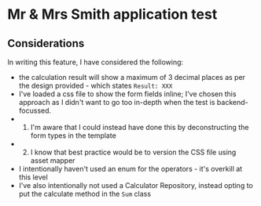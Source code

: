# Mr & Mrs Smith application test

## Considerations

In writing this feature, I have considered the following:

- the calculation result will show a maximum of 3 decimal places as per the design provided - which states `Result: XXX`
- I've loaded a css file to show the form fields inline; I've chosen this approach as I didn't want to go too in-depth when the test is backend-focussed.
- 1. I'm aware that I could instead have done this by deconstructing the form types in the template
- 2. I know that best practice would be to version the CSS file using asset mapper
- I intentionally haven't used an enum for the operators - it's overkill at this level
- I've also intentionally not used a Calculator Repository, instead opting to put the calculate method in the `Sum` class
